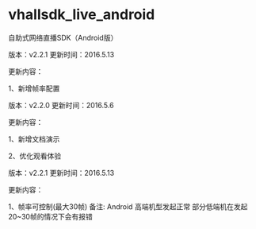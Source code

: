 # vhallsdk_live_android
自助式网络直播SDK（Android版）

版本：v2.2.1 更新时间：2016.5.13

更新内容：

1、新增帧率配置

版本：v2.2.0  更新时间：2016.5.6

更新内容：

   1、新增文档演示
   
   2、优化观看体验



版本：v2.2.1  更新时间：2016.5.13

更新内容：

   1、帧率可控制(最大30帧)  备注: Android 高端机型发起正常  部分低端机在发起20~30帧的情况下会有报错
